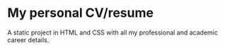 # My personal CV/resume

A static project in HTML and CSS with all my professional and academic career details.
